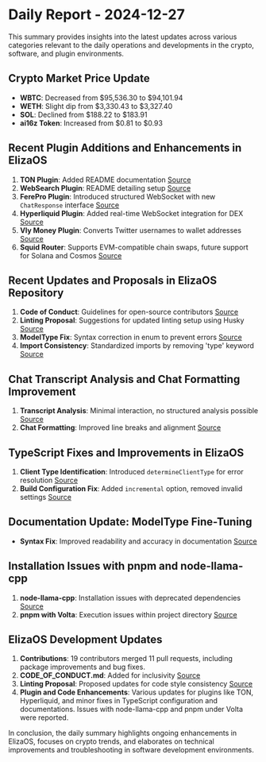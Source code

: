 # Daily Report - 2024-12-27

This summary provides insights into the latest updates across various categories relevant to the daily operations and developments in the crypto, software, and plugin environments.

## Crypto Market Price Update

- **WBTC**: Decreased from $95,536.30 to $94,101.94
- **WETH**: Slight dip from $3,330.43 to $3,327.40
- **SOL**: Declined from $188.22 to $183.91
- **ai16z Token**: Increased from $0.81 to $0.93

## Recent Plugin Additions and Enhancements in ElizaOS

1. **TON Plugin**: Added README documentation [Source](https://github.com/elizaOS/eliza/pull/1496)
2. **WebSearch Plugin**: README detailing setup [Source](https://github.com/elizaOS/eliza/pull/1494)
3. **FerePro Plugin**: Introduced structured WebSocket with new `ChatResponse` interface [Source](https://github.com/elizaOS/eliza/pull/1502)
4. **Hyperliquid Plugin**: Added real-time WebSocket integration for DEX [Source](https://github.com/elizaOS/eliza/pull/1497)
5. **Vly Money Plugin**: Converts Twitter usernames to wallet addresses [Source](https://github.com/elizaOS/eliza/pull/1488)
6. **Squid Router**: Supports EVM-compatible chain swaps, future support for Solana and Cosmos [Source](https://github.com/elizaOS/eliza/pull/1482)

## Recent Updates and Proposals in ElizaOS Repository

1. **Code of Conduct**: Guidelines for open-source contributors [Source](https://github.com/elizaOS/eliza/pull/1487)
2. **Linting Proposal**: Suggestions for updated linting setup using Husky [Source](https://github.com/elizaOS/eliza/issues/1486)
3. **ModelType Fix**: Syntax correction in enum to prevent errors [Source](https://github.com/elizaOS/eliza/pull/1493)
4. **Import Consistency**: Standardized imports by removing 'type' keyword [Source](https://github.com/elizaOS/eliza/pull/1492)

## Chat Transcript Analysis and Chat Formatting Improvement

1. **Transcript Analysis**: Minimal interaction, no structured analysis possible [Source](https://discord.com/channels/1253563208833433701/1326603270893867064)
2. **Chat Formatting**: Improved line breaks and alignment [Source](https://github.com/elizaOS/eliza/pull/1483)

## TypeScript Fixes and Improvements in ElizaOS

1. **Client Type Identification**: Introduced `determineClientType` for error resolution [Source](https://github.com/elizaOS/eliza/pull/1490)
2. **Build Configuration Fix**: Added `incremental` option, removed invalid settings [Source](https://github.com/elizaOS/eliza/pull/1485)

## Documentation Update: ModelType Fine-Tuning

- **Syntax Fix**: Improved readability and accuracy in documentation [Source](https://github.com/elizaOS/eliza/commit/ed1e9f3d0f20020509e231bed81bda7f229a0b98)

## Installation Issues with pnpm and node-llama-cpp

1. **node-llama-cpp**: Installation issues with deprecated dependencies [Source](https://github.com/elizaOS/eliza/issues/1503)
2. **pnpm with Volta**: Execution issues within project directory [Source](https://github.com/elizaOS/eliza/issues/1484)

## ElizaOS Development Updates

1. **Contributions**: 19 contributors merged 11 pull requests, including package improvements and bug fixes.
2. **CODE_OF_CONDUCT.md**: Added for inclusivity [Source](https://github.com/elizaOS/eliza/pull/1487)
3. **Linting Proposal**: Proposed updates for code style consistency [Source](https://github.com/elizaOS/eliza/issues/1486)
4. **Plugin and Code Enhancements**: Various updates for plugins like TON, Hyperliquid, and minor fixes in TypeScript configuration and documentations. Issues with node-llama-cpp and pnpm under Volta were reported.

In conclusion, the daily summary highlights ongoing enhancements in ElizaOS, focuses on crypto trends, and elaborates on technical improvements and troubleshooting in software development environments.
